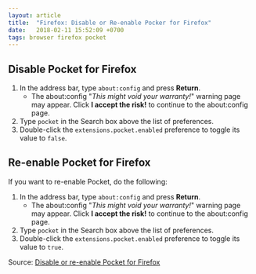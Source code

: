 ```yaml
---
layout: article
title:  "Firefox: Disable or Re-enable Pocker for Firefox"
date:   2018-02-11 15:52:09 +0700
tags: browser firefox pocket
---
```


## Disable Pocket for Firefox

1. In the address bar, type `about:config` and press **Return**.
	- The about:config "*This might void your warranty!*" warning page may appear. Click **I accept the risk!** to continue to the about:config page. 
2. Type `pocket` in the Search box above the list of preferences.
3. Double-click the `extensions.pocket.enabled` preference to toggle its value to `false`.

## Re-enable Pocket for Firefox

If you want to re-enable Pocket, do the following:

1. In the address bar, type `about:config` and press **Return**.
	- The about:config "*This might void your warranty!*" warning page may appear. Click **I accept the risk!** to continue to the about:config page. 
2. Type `pocket` in the Search box above the list of preferences.
3. Double-click the `extensions.pocket.enabled` preference to toggle its value to `true`.

Source: [Disable or re-enable Pocket for Firefox](https://support.mozilla.org/en-US/kb/disable-or-re-enable-pocket-for-firefox)
